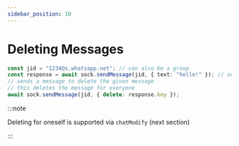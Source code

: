 ```yaml
---
sidebar_position: 10
---
```


# Deleting Messages

```ts
const jid = "1234@s.whatsapp.net"; // can also be a group
const response = await sock.sendMessage(jid, { text: "hello!" }); // send a message
// sends a message to delete the given message
// this deletes the message for everyone
await sock.sendMessage(jid, { delete: response.key });
```

:::note

Deleting for oneself is supported via `chatModify` (next section)

:::
